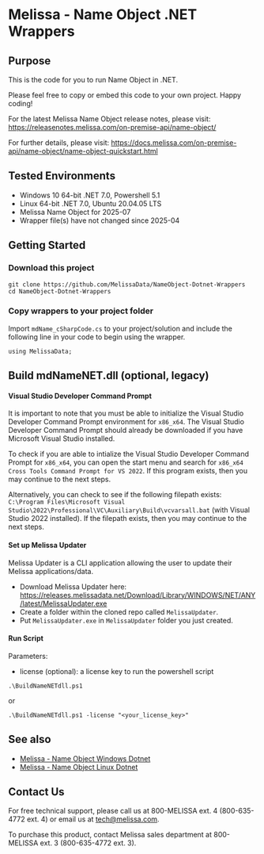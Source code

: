 # Melissa - Name Object .NET Wrappers

## Purpose
This is the code for you to run Name Object in .NET.

Please feel free to copy or embed this code to your own project. Happy coding!

For the latest Melissa Name Object release notes, please visit: https://releasenotes.melissa.com/on-premise-api/name-object/

For further details, please visit: https://docs.melissa.com/on-premise-api/name-object/name-object-quickstart.html

## Tested Environments
- Windows 10 64-bit .NET 7.0, Powershell 5.1
- Linux 64-bit .NET 7.0, Ubuntu 20.04.05 LTS
- Melissa Name Object for 2025-07
- Wrapper file(s) have not changed since 2025-04

## Getting Started

### Download this project
```
git clone https://github.com/MelissaData/NameObject-Dotnet-Wrappers
cd NameObject-Dotnet-Wrappers
```

### Copy wrappers to your project folder
Import `mdName_cSharpCode.cs` to your project/solution and include the following line in your code to begin using the wrapper.

```
using MelissaData;
```

## Build mdNameNET.dll (optional, legacy)
#### Visual Studio Developer Command Prompt
It is important to note that you must be able to initialize the Visual Studio Developer Command Prompt environment for `x86_x64`. The Visual Studio Developer Command Prompt should already be downloaded if you have Microsoft Visual Studio installed. 

To check if you are able to intialize the Visual Studio Developer Command Prompt for `x86_x64`, you can open the start menu and search for `x86_x64 Cross Tools Command Prompt for VS 2022`. If this program exists, then you may continue to the next steps.

Alternatively, you can check to see if the following filepath exists: `C:\Program Files\Microsoft Visual Studio\2022\Professional\VC\Auxiliary\Build\vcvarsall.bat` (with Visual Studio 2022 installed). If the filepath exists, then you may continue to the next steps.

#### Set up Melissa Updater 
Melissa Updater is a CLI application allowing the user to update their Melissa applications/data. 

- Download Melissa Updater here: <https://releases.melissadata.net/Download/Library/WINDOWS/NET/ANY/latest/MelissaUpdater.exe>
- Create a folder within the cloned repo called `MelissaUpdater`.
- Put `MelissaUpdater.exe` in `MelissaUpdater` folder you just created.

#### Run Script
Parameters:
- license (optional): a license key to run the powershell script

```
.\BuildNameNETdll.ps1
```

or

```
.\BuildNameNETdll.ps1 -license "<your_license_key>"
```

## See also
- [Melissa - Name Object Windows Dotnet](https://github.com/MelissaData/NameObject-Dotnet)
- [Melissa - Name Object Linux Dotnet](https://github.com/MelissaData/NameObject-Dotnet-Linux)
    
## Contact Us
For free technical support, please call us at 800-MELISSA ext. 4 (800-635-4772 ext. 4) or email us at tech@melissa.com.

To purchase this product, contact Melissa sales department at 800-MELISSA ext. 3 (800-635-4772 ext. 3).

